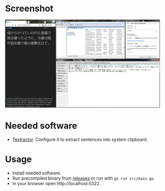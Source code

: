 # Screenshot

![Screenshot](/screenshot.png?raw=true "Screenshot")

# Needed software

-   [Textractor](https://github.com/Artikash/Textractor). Configure it to extract sentences into system clipboard.

# Usage

-   Install needed software.
-   Run precompiled binary from [releases](https://github.com/Niakr1s/vnr/releases) or run with `go run src/main.go`.
-   In your browser open http://localhost:5322.
